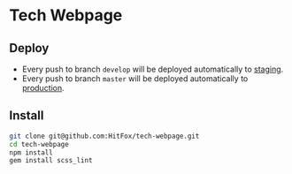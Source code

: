 Tech Webpage
=============

Deploy
-------

* Every push to branch `develop` will be deployed automatically to [staging].
* Every push to branch `master` will be deployed automatically to [production].


Install
--------

```bash
git clone git@github.com:HitFox/tech-webpage.git
cd tech-webpage
npm install
gem install scss_lint
```

[staging]: https://tech-webpage-staging.herokuapp.com/
[production]: https://tech-webpage.herokuapp.com/
